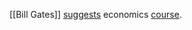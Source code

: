 [[Bill Gates]] [suggests](https://www.gatesnotes.com/Economics) economics [course](https://www.thegreatcourses.com/courses/economics-3rd-edition). 
